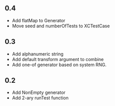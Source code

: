## 0.4
- Add flatMap to Generator
- Move seed and numberOfTests to XCTestCase

## 0.3
- Add alphanumeric string
- Add default transform argument to combine
- Add one-of generator based on system RNG.

## 0.2
- Add NonEmpty generator
- Add 2-ary runTest function
